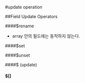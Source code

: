 #update operation

##Field Update Operators

####$rename
- array 안의 필드에는 동작하지 않는다.

####$set

####$unset

####$ (update)

#### $[]
